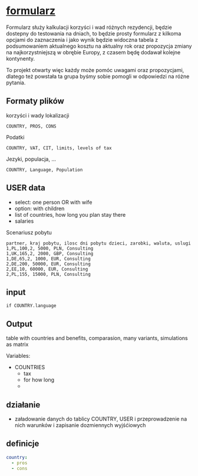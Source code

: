 # [formularz ](formularz.nierezydent.pl)


Formularz służy kalkulacji korzyści i wad różnych rezydencji, będzie dostepny do testowania na dniach, to będzie prosty formularz z kilkoma opcjami do zaznaczenia i jako wynik będzie widoczna tabela z podsumowaniem aktualnego kosztu na aktualny rok oraz propozycja zmiany na najkorzystniejszą w obrębie Europy, z czasem będę dodawał kolejne kontynenty.


To projekt otwarty więc każdy może pomóc uwagami oraz propozycjami, dlatego też powstała ta grupa byśmy sobie pomogli w odpowiedzi na różne pytania.


## Formaty plików



korzyści i wady lokalizacji
```csv
COUNTRY, PROS, CONS

```


Podatki
```csv
COUNTRY, VAT, CIT, limits, levels of tax

```


Jezyki, populacja, ...
```csv
COUNTRY, Language, Population

```


## USER data


+ select: one person OR with wife
+ option: with children
+ list of countries, how long you plan stay there
+ salaries


Scenariusz pobytu
```csv
partner, kraj pobytu, ilosc dni pobytu dzieci, zarobki, waluta, uslugi
1,PL,100,2, 5000, PLN, Consulting
1,UK,165,2, 2000, GBP, Consulting
1,DE,65,2, 1000, EUR, Consulting
2,DE,200, 50000, EUR, Consulting
2,EE,10, 60000, EUR, Consulting
2,PL,155, 15000, PLN, Consulting

```


## input

```csv
if COUNTRY.language

```


## Output

table with countries and benefits, comparasion, many variants, simulations as matrix


Variables:
+ COUNTRIES
  + tax
  + for how long
  + 


## działanie

+ załadowanie danych do tablicy COUNTRY, USER i przeprowadzenie na nich warunków i zapisanie dozmiennych wyjśćiowych




## definicje

```yml
country:
  - pros
  - cons

```
